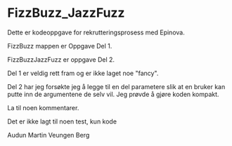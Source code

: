 # FizzBuzz_JazzFuzz

Dette er kodeoppgave for rekrutteringsprosess med Epinova.

FizzBuzz mappen er Oppgave Del 1.

FizzBuzzJazzFuzz er oppgave Del 2.


Del 1 er veldig rett fram og er ikke laget noe "fancy".

Del 2 har jeg forsøkte jeg å legge til en del parametere slik at en bruker kan putte inn de argumentene de selv vil. Jeg prøvde å gjøre koden kompakt.

La til noen kommentarer.

Det er ikke lagt til noen test, kun kode



Audun Martin Veungen Berg
